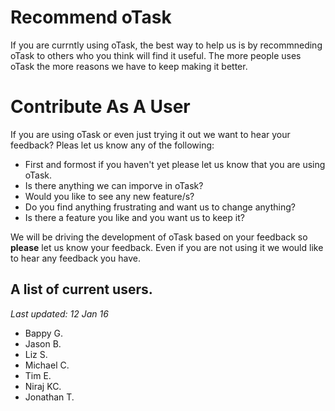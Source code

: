 # Recommend oTask
If you are currntly using oTask, the best way to help us is by recommneding oTask to others who you think will find it useful. The more people uses oTask the more reasons we have to keep making it better. 

# Contribute As A User

If you are using oTask or even just trying it out we want to hear your feedback? Pleas let us know any of the following:

- First and formost if you haven't yet please let us know that you are using oTask.
- Is there anything we can imporve in oTask?
- Would you like to see any new feature/s?
- Do you find anything frustrating and want us to change anything?
- Is there a feature you like and you want us to keep it?

We will be driving the development of oTask based on your feedback so **please** let us know your feedback. Even if you are not using it we would like to hear any feedback you have.

## A list of current users.

*Last updated: 12 Jan 16*

- Bappy G.
- Jason B.
- Liz S.
- Michael C.
- Tim E.
- Niraj KC.
- Jonathan T.





